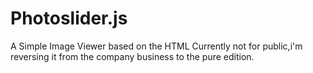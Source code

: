 # Photoslider.js
A Simple Image Viewer based on the HTML
Currently not for public,i'm reversing it from the company business to the pure edition.
